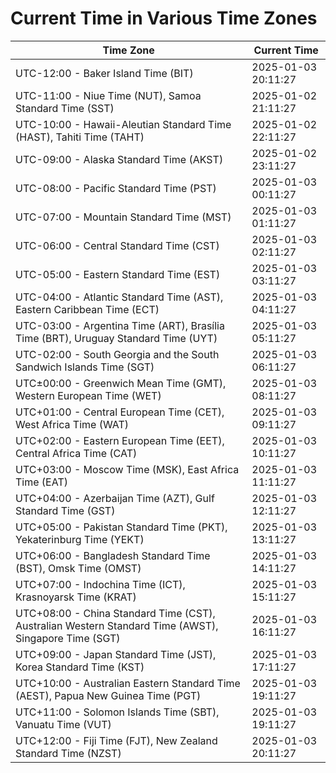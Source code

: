 # Current Time in Various Time Zones

| Time Zone | Current Time |
|-----------|--------------|
| UTC-12:00 - Baker Island Time (BIT) | 2025-01-03 20:11:27 |
| UTC-11:00 - Niue Time (NUT), Samoa Standard Time (SST) | 2025-01-02 21:11:27 |
| UTC-10:00 - Hawaii-Aleutian Standard Time (HAST), Tahiti Time (TAHT) | 2025-01-02 22:11:27 |
| UTC-09:00 - Alaska Standard Time (AKST) | 2025-01-02 23:11:27 |
| UTC-08:00 - Pacific Standard Time (PST) | 2025-01-03 00:11:27 |
| UTC-07:00 - Mountain Standard Time (MST) | 2025-01-03 01:11:27 |
| UTC-06:00 - Central Standard Time (CST) | 2025-01-03 02:11:27 |
| UTC-05:00 - Eastern Standard Time (EST) | 2025-01-03 03:11:27 |
| UTC-04:00 - Atlantic Standard Time (AST), Eastern Caribbean Time (ECT) | 2025-01-03 04:11:27 |
| UTC-03:00 - Argentina Time (ART), Brasília Time (BRT), Uruguay Standard Time (UYT) | 2025-01-03 05:11:27 |
| UTC-02:00 - South Georgia and the South Sandwich Islands Time (SGT) | 2025-01-03 06:11:27 |
| UTC±00:00 - Greenwich Mean Time (GMT), Western European Time (WET) | 2025-01-03 08:11:27 |
| UTC+01:00 - Central European Time (CET), West Africa Time (WAT) | 2025-01-03 09:11:27 |
| UTC+02:00 - Eastern European Time (EET), Central Africa Time (CAT) | 2025-01-03 10:11:27 |
| UTC+03:00 - Moscow Time (MSK), East Africa Time (EAT) | 2025-01-03 11:11:27 |
| UTC+04:00 - Azerbaijan Time (AZT), Gulf Standard Time (GST) | 2025-01-03 12:11:27 |
| UTC+05:00 - Pakistan Standard Time (PKT), Yekaterinburg Time (YEKT) | 2025-01-03 13:11:27 |
| UTC+06:00 - Bangladesh Standard Time (BST), Omsk Time (OMST) | 2025-01-03 14:11:27 |
| UTC+07:00 - Indochina Time (ICT), Krasnoyarsk Time (KRAT) | 2025-01-03 15:11:27 |
| UTC+08:00 - China Standard Time (CST), Australian Western Standard Time (AWST), Singapore Time (SGT) | 2025-01-03 16:11:27 |
| UTC+09:00 - Japan Standard Time (JST), Korea Standard Time (KST) | 2025-01-03 17:11:27 |
| UTC+10:00 - Australian Eastern Standard Time (AEST), Papua New Guinea Time (PGT) | 2025-01-03 19:11:27 |
| UTC+11:00 - Solomon Islands Time (SBT), Vanuatu Time (VUT) | 2025-01-03 19:11:27 |
| UTC+12:00 - Fiji Time (FJT), New Zealand Standard Time (NZST) | 2025-01-03 20:11:27 |
